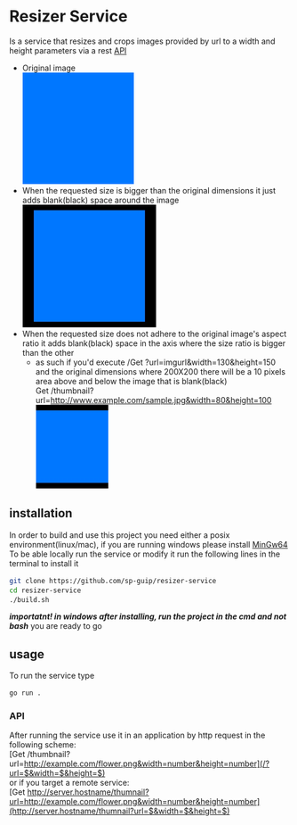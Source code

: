 # Resizer Service
Is a service that resizes and crops images provided by url to a width and height parameters via a rest [API](#API)
* Original image \
    ![OriginalImage](og_square.png "OG image")
* When the requested size is bigger than the original dimensions it just adds blank(black) space around the image \
    ![OriginalImage](square_enlarged.jpg "OG image")
* When the requested size does not adhere to the original image's aspect ratio it adds blank(black) space in the axis where the size ratio is bigger than the other
    * as such if you'd execute /Get ?url=imgurl&width=130&height=150 \
    and the original dimensions where 200X200 there will be a 10 pixels area above and below the image that is blank(black) \
    Get /thumbnail?url=http://www.example.com/sample.jpg&width=80&height=100 \
    ![croppedImage](cropped_square.jpg "CroppedImage")


## installation
In order to build and use this project you need either a posix environment(linux/mac), if you are running windows please install [MinGw64](http://mingw-w64.org/doku.php) \
To be able locally run the service or modify it run the following lines in the terminal to install it
```bash
git clone https://github.com/sp-guip/resizer-service
cd resizer-service
./build.sh
```
***importatnt! in windows after installing, run the project in the cmd and not bash***
you are ready to go 

## usage
To run the service type
```bash
go run .
```
### API
After running the service use it in an application by http request in the following scheme: \
[Get /thumbnail?url=http://example.com/flower.png&width=number&height=number](/?url=$&width=$&height=$) \
or if you target a remote service: \
[Get http://server.hostname/thumnail?url=http://example.com/flower.png&width=number&height=number](http://server.hostname/thumnail?url=$&width=$&height=$)
